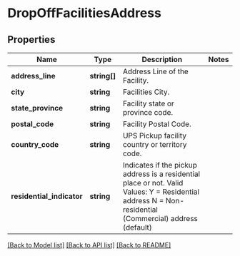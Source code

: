 # DropOffFacilitiesAddress

## Properties
Name | Type | Description | Notes
------------ | ------------- | ------------- | -------------
**address_line** | **string[]** | Address Line of the Facility. | 
**city** | **string** | Facilities City. | 
**state_province** | **string** | Facility state or province code. | 
**postal_code** | **string** | Facility Postal Code. | 
**country_code** | **string** | UPS Pickup facility country or territory code. | 
**residential_indicator** | **string** | Indicates if the pickup address is a residential place or not.  Valid Values: Y &#x3D; Residential address N &#x3D; Non-residential (Commercial) address (default) | 

[[Back to Model list]](../../README.md#documentation-for-models) [[Back to API list]](../../README.md#documentation-for-api-endpoints) [[Back to README]](../../README.md)

